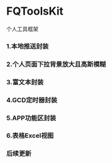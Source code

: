 # FQToolsKit
个人工具框架

### 1.本地推送封装 
### 2.个人页面下拉背景放大且高斯模糊
### 3.富文本封装
### 4.GCD定时器封装
### 5.APP功能区封装
### 6.表格Excel视图
### 后续更新
